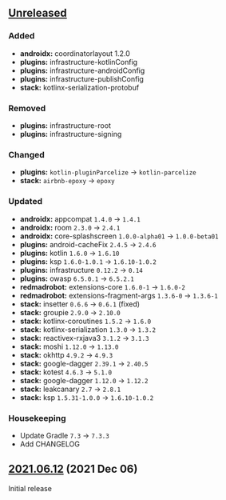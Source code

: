 ## [Unreleased]

### Added

- **androidx:** coordinatorlayout 1.2.0
- **plugins:** infrastructure-kotlinConfig
- **plugins:** infrastructure-androidConfig
- **plugins:** infrastructure-publishConfig
- **stack:** kotlinx-serialization-protobuf

### Removed

- **plugins:** infrastructure-root
- **plugins:** infrastructure-signing

### Changed

- **plugins:** `kotlin-pluginParcelize` → `kotlin-parcelize`
- **stack:** `airbnb-epoxy` → `epoxy`

### Updated

- **androidx:** appcompat `1.4.0` → `1.4.1`
- **androidx:** room `2.3.0` → `2.4.1`
- **androidx:** core-splashscreen `1.0.0-alpha01` → `1.0.0-beta01`
- **plugins:** android-cacheFix `2.4.5` → `2.4.6`
- **plugins:** kotlin `1.6.0` → `1.6.10`
- **plugins:** ksp `1.6.0-1.0.1` → `1.6.10-1.0.2`
- **plugins:** infrastructure `0.12.2` → `0.14`
- **plugins:** owasp `6.5.0.1` → `6.5.2.1`
- **redmadrobot:** extensions-core `1.6.0-1` → `1.6.0-2`
- **redmadrobot:** extensions-fragment-args `1.3.6-0` → `1.3.6-1`
- **stack:** insetter `0.6.6` → `0.6.1` (fixed)
- **stack:** groupie `2.9.0` → `2.10.0`
- **stack:** kotlinx-coroutines `1.5.2` → `1.6.0`
- **stack:** kotlinx-serialization `1.3.0` → `1.3.2`
- **stack:** reactivex-rxjava3 `3.1.2` → `3.1.3`
- **stack:** moshi `1.12.0` → `1.13.0`
- **stack:** okhttp `4.9.2` → `4.9.3`
- **stack:** google-dagger `2.39.1` → `2.40.5`
- **stack:** kotest `4.6.3` → `5.1.0`
- **stack:** google-dagger `1.12.0` → `1.12.2`
- **stack:** leakcanary `2.7` → `2.8.1`
- **stack:** ksp `1.5.31-1.0.0` → `1.6.10-1.0.2`

### Housekeeping

- Update Gradle `7.3` → `7.3.3`
- Add CHANGELOG

## [2021.06.12] (2021 Dec 06)

Initial release

[unreleased]: https://github.com/RedMadRobot/gradle-version-catalogs/compare/2021.06.12..main
[2021.06.12]: https://github.com/RedMadRobot/gradle-version-catalogs/commits/2021.06.12
